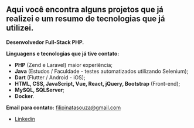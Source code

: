## Aqui você encontra alguns projetos que já realizei e um resumo de tecnologias que já utilizei.

**Desenvolvedor Full-Stack PHP.**

**Linguagens e tecnologias que já tive contato:**

- **PHP** (Zend e Laravel) maior experiência;
- **Java** (Estudos / Faculdade - testes automatizados utilizando Selenium);
- **Dart** (Flutter / Android - iOS);
- **HTML, CSS, JavaScript, Vue, React, jQuery, Bootstrap** (Front-end);
- **MySQL, SQLServer**;
- **Docker**.

**Email para contato:** filipinatasouza@gmail.com

- [Linkedin](https://www.linkedin.com/in/fffilipi/)
